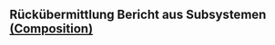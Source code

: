 ## Rückübermittlung Bericht aus Subsystemen [(Composition)](http://hl7.org/fhir/R4/composition.html)